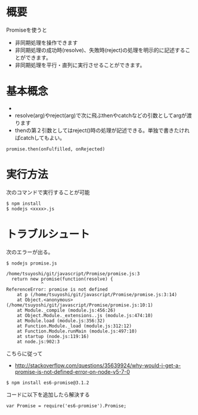 # 概要
Promiseを使うと
- 非同期処理を操作できます
- 非同期処理の成功時(resolve)、失敗時(reject)の処理を明示的に記述することができます。
- 非同期処理を平行・直列に実行させることができます。


# 基本概念
- 
- resolve(arg)やreject(arg)で次に飛ぶthenやcatchなどの引数としてargが渡ります
- thenの第２引数としてはreject()時の処理が記述できる。単独で書きたければcatchしてもよい。
```
promise.then(onFulfilled, onRejected)
```

# 実行方法
次のコマンドで実行することが可能
```
$ npm install
$ nodejs <xxxx>.js
```

# トラブルシュート
次のエラーが出る。
```
$ nodejs promise.js

/home/tsuyoshi/git/javascript/Promise/promise.js:3
  return new promise(function(resolve) {
             ^
ReferenceError: promise is not defined
    at p (/home/tsuyoshi/git/javascript/Promise/promise.js:3:14)
    at Object.<anonymous> (/home/tsuyoshi/git/javascript/Promise/promise.js:10:1)
    at Module._compile (module.js:456:26)
    at Object.Module._extensions..js (module.js:474:10)
    at Module.load (module.js:356:32)
    at Function.Module._load (module.js:312:12)
    at Function.Module.runMain (module.js:497:10)
    at startup (node.js:119:16)
    at node.js:902:3
```

こちらに従って
- http://stackoverflow.com/questions/35639924/why-would-i-get-a-promise-is-not-defined-error-on-node-v5-7-0

```
$ npm install es6-promise@3.1.2
```

コードに以下を追加したら解決する
```
var Promise = require('es6-promise').Promise;
```
